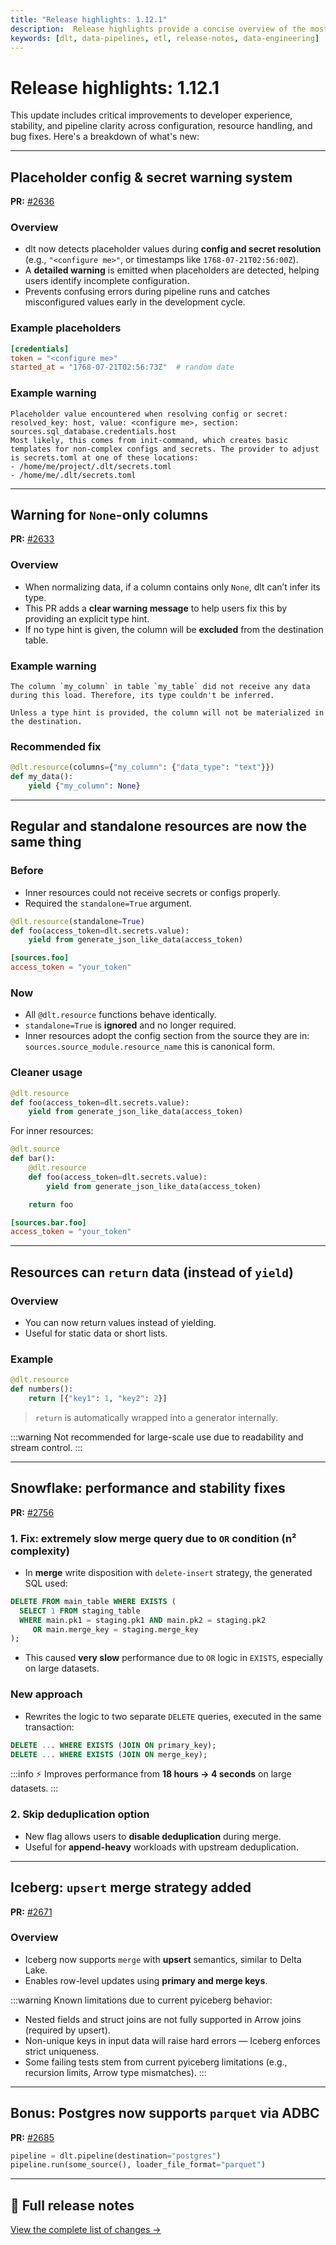 ```yaml
---
title: "Release highlights: 1.12.1"
description:  Release highlights provide a concise overview of the most important new features, improvements, and fixes in a software update, helping users quickly understand what's changed and how it impacts their workflow.
keywords: [dlt, data-pipelines, etl, release-notes, data-engineering]
---
```


# Release highlights: 1.12.1

This update includes critical improvements to developer experience, stability, and pipeline clarity across configuration, resource handling, and bug fixes. Here's a breakdown of what's new:

---

## Placeholder config & secret warning system

**PR:** [#2636](https://github.com/dlt-hub/dlt/pull/2636)

### Overview

* dlt now detects placeholder values during **config and secret resolution** (e.g., `"<configure me>"`, or timestamps like `1768-07-21T02:56:00Z`).
* A **detailed warning** is emitted when placeholders are detected, helping users identify incomplete configuration.
* Prevents confusing errors during pipeline runs and catches misconfigured values early in the development cycle.

### Example placeholders

```toml
[credentials]
token = "<configure me>"
started_at = "1768-07-21T02:56:73Z"  # random date
```

### Example warning

```text
Placeholder value encountered when resolving config or secret:
resolved_key: host, value: <configure me>, section: sources.sql_database.credentials.host
Most likely, this comes from init-command, which creates basic templates for non-complex configs and secrets. The provider to adjust is secrets.toml at one of these locations:
- /home/me/project/.dlt/secrets.toml
- /home/me/.dlt/secrets.toml
```

---

## Warning for `None`-only columns

**PR:** [#2633](https://github.com/dlt-hub/dlt/pull/2633)

### Overview

* When normalizing data, if a column contains only `None`, dlt can’t infer its type.
* This PR adds a **clear warning message** to help users fix this by providing an explicit type hint.
* If no type hint is given, the column will be **excluded** from the destination table.

### Example warning

```text
The column `my_column` in table `my_table` did not receive any data during this load. Therefore, its type couldn't be inferred.

Unless a type hint is provided, the column will not be materialized in the destination.
```

### Recommended fix

```py
@dlt.resource(columns={"my_column": {"data_type": "text"}})
def my_data():
    yield {"my_column": None}
```

---

## Regular and standalone resources are now the same thing

### Before

* Inner resources could not receive secrets or configs properly.
* Required the `standalone=True` argument.

```py
@dlt.resource(standalone=True)
def foo(access_token=dlt.secrets.value):
    yield from generate_json_like_data(access_token)
```

```toml
[sources.foo]
access_token = "your_token"
```

### Now

* All `@dlt.resource` functions behave identically.
* `standalone=True` is **ignored** and no longer required.
* Inner resources adopt the config section from the source they are in: `sources.source_module.resource_name` this is canonical form.

### Cleaner usage

```py
@dlt.resource
def foo(access_token=dlt.secrets.value):
    yield from generate_json_like_data(access_token)
```

For inner resources:

```py
@dlt.source
def bar():
    @dlt.resource
    def foo(access_token=dlt.secrets.value):
        yield from generate_json_like_data(access_token)

    return foo
```

```toml
[sources.bar.foo]
access_token = "your_token"
```

---

## Resources can `return` data (instead of `yield`)

### Overview

* You can now return values instead of yielding.
* Useful for static data or short lists.

### Example

```py
@dlt.resource
def numbers():
    return [{"key1": 1, "key2": 2}]
```
> `return` is automatically wrapped into a generator internally.

:::warning
Not recommended for large-scale use due to readability and stream control.
:::

---

## Snowflake: performance and stability fixes

**PR:** [#2756](https://github.com/dlt-hub/dlt/pull/2756)

### 1. Fix: extremely slow merge query due to `OR` condition (n² complexity)

* In **merge** write disposition with `delete-insert` strategy, the generated SQL used:

```sql
DELETE FROM main_table WHERE EXISTS (
  SELECT 1 FROM staging_table
  WHERE main.pk1 = staging.pk1 AND main.pk2 = staging.pk2
     OR main.merge_key = staging.merge_key
);
```

* This caused **very slow** performance due to `OR` logic in `EXISTS`, especially on large datasets.

### New approach

* Rewrites the logic to two separate `DELETE` queries, executed in the same transaction:

```sql
DELETE ... WHERE EXISTS (JOIN ON primary_key);
DELETE ... WHERE EXISTS (JOIN ON merge_key);
```

:::info
⚡ Improves performance from **18 hours → 4 seconds** on large datasets.
:::

### 2. Skip deduplication option

* New flag allows users to **disable deduplication** during merge.
* Useful for **append-heavy** workloads with upstream deduplication.

---

## Iceberg: `upsert` merge strategy added

**PR:** [#2671](https://github.com/dlt-hub/dlt/pull/2671)

### Overview

* Iceberg now supports `merge` with **upsert** semantics, similar to Delta Lake.
* Enables row-level updates using **primary and merge keys**.

:::warning
Known limitations due to current pyiceberg behavior:

* Nested fields and struct joins are not fully supported in Arrow joins (required by upsert).
* Non-unique keys in input data will raise hard errors — Iceberg enforces strict uniqueness.
* Some failing tests stem from current pyiceberg limitations (e.g., recursion limits, Arrow type mismatches).
:::

---

## Bonus: Postgres now supports `parquet` via ADBC

**PR:** [#2685](https://github.com/dlt-hub/dlt/pull/2685)

```py
pipeline = dlt.pipeline(destination="postgres")
pipeline.run(some_source(), loader_file_format="parquet")
```

---

## 📌 Full release notes

[View the complete list of changes →](https://github.com/dlt-hub/dlt/releases)

